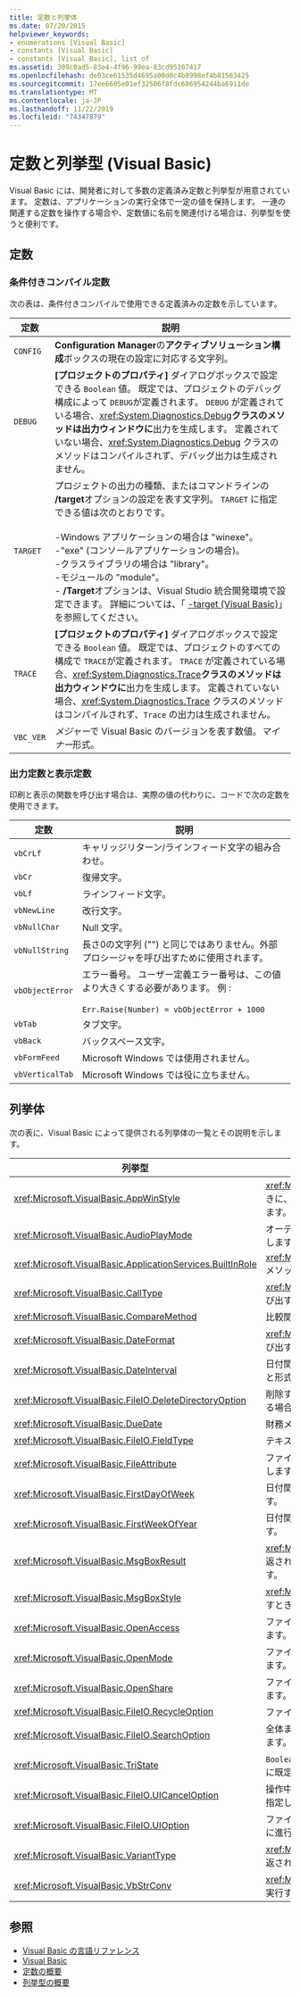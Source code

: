 ```yaml
---
title: 定数と列挙体
ms.date: 07/20/2015
helpviewer_keywords:
- enumerations [Visual Basic]
- constants [Visual Basic]
- constants [Visual Basic], list of
ms.assetid: 309c0ad5-83e4-4f96-99ea-83cd95107417
ms.openlocfilehash: de03ce61535d4695a00d0c4b8998ef4b81583425
ms.sourcegitcommit: 17ee6605e01ef32506f8fdc686954244ba6911de
ms.translationtype: MT
ms.contentlocale: ja-JP
ms.lasthandoff: 11/22/2019
ms.locfileid: "74347879"
---
```

# <a name="constants-and-enumerations-visual-basic"></a>定数と列挙型 (Visual Basic)

Visual Basic には、開発者に対して多数の定義済み定数と列挙型が用意されています。 定数は、アプリケーションの実行全体で一定の値を保持します。 一連の関連する定数を操作する場合や、定数値に名前を関連付ける場合は、列挙型を使うと便利です。  
  
## <a name="constants"></a>定数  
  
### <a name="conditional-compilation-constants"></a>条件付きコンパイル定数  

 次の表は、条件付きコンパイルで使用できる定義済みの定数を示しています。  
  
|**定数**|**説明**|  
|---|---|  
|`CONFIG`|**Configuration Manager**の**アクティブソリューション構成**ボックスの現在の設定に対応する文字列。|  
|`DEBUG`|**[プロジェクトのプロパティ]** ダイアログボックスで設定できる `Boolean` 値。 既定では、プロジェクトのデバッグ構成によって `DEBUG`が定義されます。 `DEBUG` が定義されている場合、<xref:System.Diagnostics.Debug>**クラスのメソッドは出力ウィンドウに**出力を生成します。 定義されていない場合、<xref:System.Diagnostics.Debug> クラスのメソッドはコンパイルされず、デバッグ出力は生成されません。|  
|`TARGET`|プロジェクトの出力の種類、またはコマンドラインの **/target**オプションの設定を表す文字列。 `TARGET` に指定できる値は次のとおりです。<br /><br /> -Windows アプリケーションの場合は "winexe"。<br />-"exe" (コンソールアプリケーションの場合)。<br />-クラスライブラリの場合は "library"。<br />-モジュールの "module"。<br />- **/Target**オプションは、Visual Studio 統合開発環境で設定できます。 詳細については、「 [-target (Visual Basic)](../../visual-basic/reference/command-line-compiler/target.md)」を参照してください。|  
|`TRACE`|**[プロジェクトのプロパティ]** ダイアログボックスで設定できる `Boolean` 値。 既定では、プロジェクトのすべての構成で `TRACE`が定義されます。 `TRACE` が定義されている場合、<xref:System.Diagnostics.Trace>**クラスのメソッドは出力ウィンドウに**出力を生成します。 定義されていない場合、<xref:System.Diagnostics.Trace> クラスのメソッドはコンパイルされず、`Trace` の出力は生成されません。|  
|`VBC_VER`|*メジャー*で Visual Basic のバージョンを表す数値。*マイナー*形式。|  
  
### <a name="print-and-display-constants"></a>出力定数と表示定数  

 印刷と表示の関数を呼び出す場合は、実際の値の代わりに、コードで次の定数を使用できます。  
  
|**定数**|**説明**|  
|---|---|  
|`vbCrLf`|キャリッジリターン/ラインフィード文字の組み合わせ。|  
|`vbCr`|復帰文字。|  
|`vbLf`|ラインフィード文字。|  
|`vbNewLine`|改行文字。|  
|`vbNullChar`|Null 文字。|  
|`vbNullString`|長さ0の文字列 ("") と同じではありません。外部プロシージャを呼び出すために使用されます。|  
|`vbObjectError`|エラー番号。 ユーザー定義エラー番号は、この値より大きくする必要があります。 例 :<br /><br /> `Err.Raise(Number) = vbObjectError + 1000`|  
|`vbTab`|タブ文字。|  
|`vbBack`|バックスペース文字。|  
|`vbFormFeed`|Microsoft Windows では使用されません。|  
|`vbVerticalTab`|Microsoft Windows では役に立ちません。|  
  
## <a name="enumerations"></a>列挙体  

 次の表に、Visual Basic によって提供される列挙体の一覧とその説明を示します。  
  
|列挙型|説明|  
|---|---|  
|<xref:Microsoft.VisualBasic.AppWinStyle>|<xref:Microsoft.VisualBasic.Interaction.Shell%2A> 関数を呼び出すときに、起動されるプログラムに使用するウィンドウスタイルを示します。|  
|<xref:Microsoft.VisualBasic.AudioPlayMode>|オーディオメソッドを呼び出すときにサウンドを再生する方法を示します。|  
|<xref:Microsoft.VisualBasic.ApplicationServices.BuiltInRole>|<xref:Microsoft.VisualBasic.ApplicationServices.User.IsInRole%2A> メソッドを呼び出すときに確認するロールの種類を示します。|  
|<xref:Microsoft.VisualBasic.CallType>|<xref:Microsoft.VisualBasic.Interaction.CallByName%2A> 関数を呼び出すときに呼び出されるプロシージャの種類を示します。|  
|<xref:Microsoft.VisualBasic.CompareMethod>|比較関数を呼び出すときに文字列を比較する方法を示します。|  
|<xref:Microsoft.VisualBasic.DateFormat>|<xref:Microsoft.VisualBasic.Strings.FormatDateTime%2A> 関数を呼び出すときに日付を表示する方法を示します。|  
|<xref:Microsoft.VisualBasic.DateInterval>|日付関連の関数を呼び出すときに使用する、日付の間隔の決定方法と形式の設定方法を示します。|  
|<xref:Microsoft.VisualBasic.FileIO.DeleteDirectoryOption>|削除するディレクトリにファイルまたはディレクトリが含まれている場合に実行する操作を指定します。|  
|<xref:Microsoft.VisualBasic.DueDate>|財務メソッドの呼び出し時に支払いが発生したことを示します。|  
|<xref:Microsoft.VisualBasic.FileIO.FieldType>|テキストフィールドを区切るか、固定幅にするかを示します。|  
|<xref:Microsoft.VisualBasic.FileAttribute>|ファイルアクセス関数を呼び出すときに使用するファイル属性を示します。|  
|<xref:Microsoft.VisualBasic.FirstDayOfWeek>|日付関連の関数を呼び出すときに使用する週の最初の曜日を示します。|  
|<xref:Microsoft.VisualBasic.FirstWeekOfYear>|日付関連の関数を呼び出すときに使用する年の最初の週を示します。|  
|<xref:Microsoft.VisualBasic.MsgBoxResult>|<xref:Microsoft.VisualBasic.Interaction.MsgBox%2A> 関数によって返され、メッセージ ボックスのどのボタンが押されたかを示します。|  
|<xref:Microsoft.VisualBasic.MsgBoxStyle>|<xref:Microsoft.VisualBasic.Interaction.MsgBox%2A> 関数を呼び出すときに表示するボタンを示します。|  
|<xref:Microsoft.VisualBasic.OpenAccess>|ファイルアクセス関数を呼び出すときにファイルを開く方法を示します。|  
|<xref:Microsoft.VisualBasic.OpenMode>|ファイルアクセス関数を呼び出すときにファイルを開く方法を示します。|  
|<xref:Microsoft.VisualBasic.OpenShare>|ファイルアクセス関数を呼び出すときにファイルを開く方法を示します。|  
|<xref:Microsoft.VisualBasic.FileIO.RecycleOption>|ファイルを完全に削除するか、ごみ箱に配置するかを指定します。|  
|<xref:Microsoft.VisualBasic.FileIO.SearchOption>|全体または最上位のディレクトリのみを検索するかどうかを指定します。|  
|<xref:Microsoft.VisualBasic.TriState>|`Boolean` 値を示します。または、数値書式指定関数を呼び出すときに既定値を使用するかどうかを示します。|  
|<xref:Microsoft.VisualBasic.FileIO.UICancelOption>|操作中にユーザーが **[キャンセル]** をクリックした場合の処理方法を指定します。|  
|<xref:Microsoft.VisualBasic.FileIO.UIOption>|ファイルまたはディレクトリをコピー、削除、または移動するときに進行状況ダイアログを表示するかどうかを指定します。|  
|<xref:Microsoft.VisualBasic.VariantType>|<xref:Microsoft.VisualBasic.Information.VarType%2A> 関数によって返される variant オブジェクトの型を示します。|  
|<xref:Microsoft.VisualBasic.VbStrConv>|<xref:Microsoft.VisualBasic.Strings.StrConv%2A> 関数の呼び出しで実行する変換の種類を示します。|  
  
## <a name="see-also"></a>参照

- [Visual Basic の言語リファレンス](../../visual-basic/language-reference/index.md)
- [Visual Basic](../../visual-basic/index.md)
- [定数の概要](../../visual-basic/programming-guide/language-features/constants-enums/constants-overview.md)
- [列挙型の概要](../../visual-basic/programming-guide/language-features/constants-enums/enumerations-overview.md)
